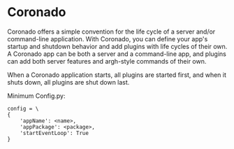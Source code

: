 # Coronado
Coronado offers a simple convention for the life cycle of a server and/or
command-line application. With Coronado, you can define your app's startup and
shutdown behavior and add plugins with life cycles of their own. A Coronado app
can be both a server and a command-line app, and plugins can add both server
features and argh-style commands of their own.

When a Coronado application starts, all plugins are started first, and when
it shuts down, all plugins are shut down last.

Minimum Config.py:

```
config = \
{
    'appName': <name>,
    'appPackage': <package>,
    'startEventLoop': True
}
```
